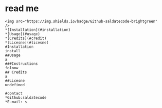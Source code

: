 # read me

    <img src="https://img.shields.io/badge/Github-saldatecode-brightgreen" />
    *[Installation](#installation)
    *[Usage](#usage)
    *[Credits](#credit)
    *[Licesne](#licesne)
    #Installation
    install
    ##Usage
    a
    ###Instructions
    foloow
    ## Credits
    a
    ##Licesne
    undefined

    #contact
    *Github:saldatecode
    *E-mail: s